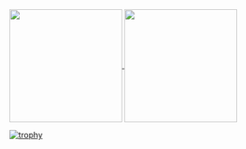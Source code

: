 <a href="https://github.com/anuraghazra/github-readme-stats">
  <img height=200 align="center" src="https://github-readme-stats.vercel.app/api?username=lexfernandez&theme=dark" />
</a>
<a href="https://github.com/anuraghazra/convoychat">
  <img height=200 align="center" src="https://github-readme-stats.vercel.app/api/top-langs?username=lexfernandez&layout=compact&langs_count=8&card_width=320&theme=dark" />
</a>

[![trophy](https://github-profile-trophy.vercel.app/?username=lexfernandez&theme=dark)](https://github.com/ryo-ma/github-profile-trophy)
